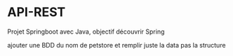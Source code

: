 # API-REST
Projet Springboot avec Java, objectif découvrir Spring

ajouter une BDD du nom de petstore et remplir juste la data pas la structure

